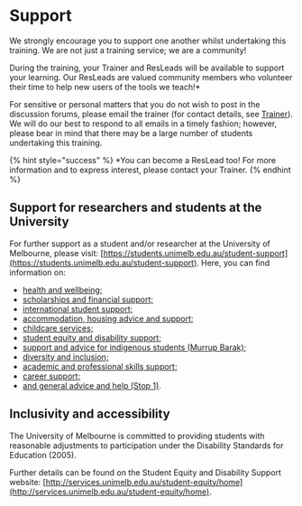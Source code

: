 # Support

We strongly encourage you to support one another whilst undertaking this training. We are not just a training service; we are a community!

During the training, your Trainer and ResLeads will be available to support your learning. Our ResLeads are valued community members who volunteer their time to help new users of the tools we teach!\*

For sensitive or personal matters that you do not wish to post in the discussion forums, please email the trainer \(for contact details, see [Trainer]()\). We will do our best to respond to all emails in a timely fashion; however, please bear in mind that there may be a large number of students undertaking this training.

{% hint style="success" %}
\*You can become a ResLead too! For more information and to express interest, please contact your Trainer.
{% endhint %}

## Support for researchers and students at the University

For further support as a student and/or researcher at the University of Melbourne, please visit: [https://students.unimelb.edu.au/student-support](https://students.unimelb.edu.au/student-support). Here, you can find information on:

* [health and wellbeing;](https://students.unimelb.edu.au/health)
* [scholarships and financial support;](https://students.unimelb.edu.au/student-support/scholarships-and-financial-support)
* [international student support;](https://students.unimelb.edu.au/student-support/international-student-support)
* [accommodation, housing advice and support;](https://students.unimelb.edu.au/student-support/housing)
* [childcare services;](https://students.unimelb.edu.au/student-support/childcare)
* [student equity and disability support;](https://services.unimelb.edu.au/student-equity/home)
* [support and advice for indigenous students \(Murrup Barak\);](https://murrupbarak.unimelb.edu.au/home)
* [diversity and inclusion;](https://students.unimelb.edu.au/student-support/diversity-and-inclusion)
* [academic and professional skills support;](https://services.unimelb.edu.au/academicskills)
* [career support;](https://students.unimelb.edu.au/careers)
* [and general advice and help \(Stop 1\)](https://students.unimelb.edu.au/stop1).

## Inclusivity and accessibility

The University of Melbourne is committed to providing students with reasonable adjustments to participation under the Disability Standards for Education \(2005\).

Further details can be found on the Student Equity and Disability Support website: [http://services.unimelb.edu.au/student-equity/home](http://services.unimelb.edu.au/student-equity/home).

